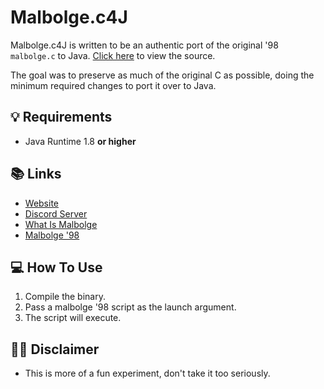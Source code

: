 # Malbolge.c4J
Malbolge.c4J is written to be an authentic port of the original '98 `malbolge.c` to Java. [Click here](https://github.com/Konloch/Mabolge.c4J/blob/main/src/com/konloch/malbolge/MalbolgeC4J.java) to view the source. 

The goal was to preserve as much of the original C as possible, doing the minimum required changes to port it over to Java.

## 💡 Requirements
+ Java Runtime 1.8 **or higher**

## 📚 Links
* [Website](https://konloch.com/Malbolge.c4J/)
* [Discord Server](https://discord.gg/aexsYpfMEf)
* [What Is Malbolge](https://en.wikipedia.org/wiki/Malbolge)
* [Malbolge '98](http://www.lscheffer.com/malbolge_interp.html)

## 💻 How To Use
1) Compile the binary.
2) Pass a malbolge '98 script as the launch argument.
3) The script will execute.

## 👨‍💻 Disclaimer
+ This is more of a fun experiment, don't take it too seriously.
